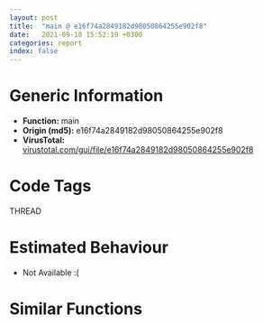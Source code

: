 ```yaml
---
layout: post
title:  "main @ e16f74a2849182d98050864255e902f8"
date:   2021-09-10 15:52:19 +0300
categories: report
index: false
---
```


# Generic Information
- **Function:** main
- **Origin (md5):** e16f74a2849182d98050864255e902f8
- **VirusTotal:** [virustotal.com/gui/file/e16f74a2849182d98050864255e902f8][virustotal_ref]

# Code Tags
<span class="tag" id="THREAD">THREAD</span>


# Estimated Behaviour
<ul><li class="bhv-desc" id="na">Not Available :(</li></ul>

# Similar Functions
<script type="text/javascript" src="https://www.gstatic.com/charts/loader.js"></script>
<script type="text/javascript">

    google.charts.load('current', {'packages':['corechart']});
    google.charts.setOnLoadCallback(drawChart);

    function drawChart() {
    var data = new google.visualization.DataTable();
        data.addColumn('number', 'X');
        data.addColumn('number', 'Y');
        data.addColumn({type: 'string', role: 'tooltip', 'p': {'html': true}});
        data.addColumn({'type': 'string', 'role': 'style'});
        
        data.addRows([
    [0, 0, '<b><a href="/report/main@e16f74a2849182d98050864255e902f8">main</a><br>@e16f74a2849182d98050864255e902f8</b><br>', 'point { fill-color: #e0440e; }'],

        ]);

    var options = {
        title: 'Similarity Plot',
        legend: 'none',
        colors: ['#dedbd9', '#e6693e', '#ec8f6e', '#f3b49f', '#f6c7b6'],
        tooltip: {isHtml: true, trigger: 'both'},
        explorer: {
        actions: ["dragToZoom", "rightClickToReset"],
        },
        chartArea: {
        width: '80%',
        height: '80%'
        },
        width: '100%',
        height: '100%'
    };

    var chart = new google.visualization.ScatterChart(document.getElementById('chart_div'));

    chart.draw(data, options);
    }
    
</script>


<div id="chart_div" style="width: 100%px; height: 100%;"></div>

# Disassembled Code
{% highlight nasm %}

push 0xfc
mov eax, 0x452b45
call fcn.0044cc8f
xor ebx, ebx
push ebx
call fcn.00413291
pop ecx
mov esi, eax
mov dword[ebp-0xc0], edx
call fcn.0043c88d
add eax, esi
push eax
call fcn.0041325e
pop ecx
push ebx
call dword[sym.imp.ole32.dll_CoInitialize]
mov dword[ebp-0x98], 0x4e
mov dword[ebp-0xa0], 0xd
add dword[ebp-0x98], 0xffffffcb
mov eax, dword[ebp-0xa0]
add eax, dword[ebp-0x98]
push 6
mov dword[ebp-0xa0], eax
mov eax, dword[ebp-0xa0]
mov ecx, dword[ebp-0x98]
sub eax, ecx
mov dword[ebp-0xa0], eax
mov eax, dword[ebp-0xa0]
cdq
pop ecx
idiv ecx
mov ecx, dword[ebp-0x98]
imul eax, ecx
mov ecx, dword[ebp-0xa0]
mov edx, dword[ebp-0x98]
imul ecx, edx
imul ecx, ecx, 0x14
add eax, ecx
mov ecx, dword[ebp-0xa0]
sub eax, ecx
mov ecx, dword[ebp-0x98]
sub eax, ecx
mov ecx, dword[ebp-0xa0]
lea eax, [eax+ecx+0x25]
mov dword[ebp-0x98], eax
mov eax, dword[ebp-0xa0]
mov ecx, dword[ebp-0x98]
add eax, eax
sub eax, ecx
mov ecx, dword[ebp-0xa0]
sub eax, ecx
add eax, dword[ebp-0x98]
mov dword[ebp-0x98], eax
mov eax, dword[ebp-0xa0]
add eax, dword[ebp-0x98]
mov dword[ebp-0x98], eax
mov eax, dword[ebp-0xa0]
add eax, dword[ebp-0x98]
mov dword[ebp-0x98], eax
mov eax, dword[ebp-0xa0]
imul eax, eax, 0x52
mov dword[ebp-0xa0], eax
call fcn.00405ce4
mov dword[ebp-0xa8], 0x58
mov dword[ebp-0x98], 0x4f
mov dword[ebp-0xa0], 0x1e
mov eax, dword[ebp-0x98]
mov ecx, dword[ebp-0x98]
imul eax, ecx
mov dword[ebp-0xa0], eax
add dword[ebp-0xa0], 0x31
mov eax, dword[ebp-0xa0]
mov ecx, dword[ebp-0xa8]
cmp ecx, eax
jle off.b385
mov eax, dword[ebp-0x98]
add eax, dword[ebp-0xa8]
mov ecx, dword[ebp-0xa8]
lea eax, [eax+ecx+2]
mov dword[ebp-0xa0], eax
call fcn.0044c71f
mov esi, eax
call fcn.0044c71f
mov edi, eax
call fcn.0044c71f
mov dword[ebp-0xa0], eax
call fcn.0044c783
mov dword[ebp-0xa8], eax
call fcn.0044c783
push dword[eax+4]
mov eax, dword[ebp-0xa8]
push dword[eax]
call fcn.0044c777
push eax
push dword[esi+0xc]
mov eax, dword[ebp-0xa0]
push dword[edi+8]
push dword[eax+4]
push 0x456878
push dword[0x4771dc]
push ebx
call fcn.0043b050
mov dword[ebp-0x98], 0x15
mov eax, dword[ebp-0x98]
add eax, dword[ebp-0x98]
add esp, 0x24
mov dword[ebp-0x98], eax
mov eax, dword[ebp-0x98]
cdq
push 0x5d
pop ecx
idiv ecx
push 0x4a
pop esi
push 0x34
mov ecx, eax
mov eax, dword[ebp-0x98]
cdq
idiv esi
pop esi
push 0x2c
add ecx, eax
mov eax, dword[ebp-0x98]
cdq
idiv esi
add ecx, eax
mov eax, dword[ebp-0x98]
imul eax, eax, 0x3f
sub ecx, eax
mov eax, dword[ebp-0x98]
mov edx, dword[ebp-0x98]
imul eax, edx
imul eax, eax, 0x38
add ecx, eax
add ecx, dword[ebp-0x98]
mov dword[ebp-0x98], ecx
mov eax, dword[ebp-0x98]
cdq
pop ecx
idiv ecx
mov ecx, dword[ebp-0x98]
imul eax, ecx
mov ecx, dword[ebp-0x98]
sub eax, ecx
mov ecx, dword[ebp-0x98]
lea eax, [eax+ecx+0xf]
mov dword[ebp-0x98], eax
call fcn.0044c74f
test al, al
je off.b2540
call fcn.0044c783
cmp dword[eax], 6
jl off.b2540
fld qword[0x4708c8]
fstp qword[ebp-0xac]
fld qword[0x470930]
fstp qword[ebp-0xac]
fld qword[0x470928]
fstp qword[ebp-0xac]
fld qword[0x470960]
fstp qword[ebp-0xac]
fld qword[ebp-0xac]
mov dword[ebp-0x104], 0x456b48
fsub qword[0x470920]
mov dword[ebp-0x100], ebx
mov dword[ebp-0xfc], ebx
mov dword[ebp-0xf8], ebx
fstp qword[ebp-0xac]
mov dword[ebp-0xf4], ebx
mov dword[ebp-0xf0], ebx
mov dword[ebp-0xec], ebx
mov dword[ebp-4], ebx
mov edi, dword[0x478f68]
lea eax, [ebp-0x104]
add edi, 0x10
push edi
mov dword[ebp-0xbc], eax
call dword[sym.imp.KERNEL32.dll_EnterCriticalSection]
call dword[sym.imp.KERNEL32.dll_GetCurrentThreadId]
mov esi, dword[0x478fd0]
mov dword[ebp-0xc0], eax
lea eax, [ebp-0xbc]
push eax
lea eax, [ebp-0xc0]
push eax
call fcn.00406197
push edi
call dword[sym.imp.KERNEL32.dll_LeaveCriticalSection]
mov dword[ebp-0xb0], ebx
lea eax, [ebp-0xb0]
push eax
mov byte[ebp-4], 1
call fcn.00405873
xor eax, eax
mov dword[ebp-0x40], ebx
lea edi, [ebp-0x3c]
stosd dword
stosd dword
stosd dword
xor eax, eax
mov dword[ebp-0x1c], 7
mov dword[ebp-0x20], ebx
mov word[ebp-0x30], ax
mov byte[ebp-4], 2
call dword[sym.imp.KERNEL32.dll_GetCommandLineW]
mov dword[ebp-0x98], 0x58
mov dword[ebp-0xa8], 0x4f
mov dword[ebp-0xa0], 0x1e
mov esi, eax
mov eax, dword[ebp-0xa8]
mov ecx, dword[ebp-0xa8]
imul eax, ecx
mov dword[ebp-0xa0], eax
add dword[ebp-0xa0], 0x31
mov eax, dword[ebp-0xa0]
mov ecx, dword[ebp-0x98]
cmp ecx, eax
jle off.b1013
mov eax, dword[ebp-0xa8]
add eax, dword[ebp-0x98]
mov ecx, dword[ebp-0x98]
lea eax, [eax+ecx+2]
mov dword[ebp-0xa0], eax
push 0x7b
push esi
call fcn.00413484
push 0x7d
push esi
mov edi, eax
call fcn.00413484
add esp, 0x10
mov ecx, eax
cmp edi, ebx
je off.b1454
cmp ecx, edi
jbe off.b1454
mov dword[ebp-0x98], 0x48
mov eax, dword[ebp-0x98]
shl eax, 6
cdq
push 0x28
pop esi
idiv esi
mov edx, dword[ebp-0x98]
push 0xffffffffffffff9f
sub eax, edx
mov edx, dword[ebp-0x98]
lea eax, [eax+edx-0x51]
add eax, dword[ebp-0x98]
add eax, dword[ebp-0x98]
mov dword[ebp-0x98], eax
mov eax, dword[ebp-0x98]
mov edx, dword[ebp-0x98]
sub eax, edx
add eax, dword[ebp-0x98]
mov dword[ebp-0x98], eax
add dword[ebp-0x98], 0x54
mov eax, dword[ebp-0x98]
mov edx, dword[ebp-0x98]
imul eax, edx
pop edx
sub edx, eax
mov eax, dword[ebp-0x98]
sub edx, eax
add edx, dword[ebp-0x98]
push 0xffffffffffffffb8
mov dword[ebp-0x98], edx
add dword[ebp-0x98], 0xfffffffe
mov eax, dword[ebp-0x98]
mov edx, dword[ebp-0x98]
imul eax, edx
mov edx, dword[ebp-0x98]
imul eax, eax, 0x18
imul edx, edx, 0x56
sub eax, edx
add eax, dword[ebp-0x98]
pop edx
add eax, dword[ebp-0x98]
push 0x38
add eax, dword[ebp-0x98]
pop esi
mov dword[ebp-0x98], eax
mov eax, dword[ebp-0x98]
sub edx, eax
add edx, dword[ebp-0x98]
add edx, dword[ebp-0x98]
mov dword[ebp-0x98], edx
mov eax, dword[ebp-0x98]
cdq
idiv esi
mov edx, dword[ebp-0x98]
imul edx, edx, 0xffffffd4
lea esi, [ebp-0x30]
sub edx, eax
mov eax, dword[ebp-0x98]
shl eax, 5
add edx, eax
mov eax, dword[ebp-0x98]
sub edx, eax
add edx, dword[ebp-0x98]
mov eax, ecx
add edx, dword[ebp-0x98]
sub eax, edi
sar eax, 1
mov dword[ebp-0x98], edx
inc eax
mov ecx, edi
call fcn.00404ee1
mov dword[ebp-0xa0], 6
mov eax, dword[ebp-0xa0]
mov ecx, dword[ebp-0xa0]
imul eax, ecx
mov ecx, dword[ebp-0xa0]
imul eax, eax, 0x37
imul ecx, ecx, 0x48
add eax, ecx
add eax, dword[ebp-0xa0]
mov dword[ebp-0xa0], eax
mov eax, dword[ebp-0xa0]
mov dword[ebp-0xa0], eax
mov eax, dword[ebp-0xa0]
add eax, dword[ebp-0xa0]
cmp dword[ebp-0x1c], 8
mov dword[ebp-0xa0], eax
mov eax, dword[ebp-0x30]
jae off.b1444
mov eax, esi
lea ecx, [ebp-0x40]
push ecx
push eax
call fcn.0043b183
mov dword[ebp-0xa0], 6
mov eax, dword[ebp-0xa0]
mov ecx, dword[ebp-0xa0]
imul eax, ecx
mov ecx, dword[ebp-0xa0]
imul eax, eax, 0x37
imul ecx, ecx, 0x48
add eax, ecx
add eax, dword[ebp-0xa0]
mov dword[ebp-0xa8], ebx
mov dword[ebp-0xa0], eax
mov eax, dword[ebp-0xa0]
mov dword[ebp-0xa0], eax
mov eax, dword[ebp-0xa0]
add eax, dword[ebp-0xa0]
mov dword[ebp-0xcc], 0x456c70
mov dword[ebp-0xa0], eax
mov eax, dword[ebp-0xb0]
mov dword[ebp-0xc8], eax
mov dword[ebp-0xb4], ebx
mov dword[ebp-0xa0], 0x37
mov eax, dword[ebp-0xa0]
mov ecx, dword[ebp-0xa0]
imul eax, ecx
mov ecx, dword[ebp-0xa0]
imul eax, eax, 0x5f
imul ecx, ecx, 0x29
add eax, ecx
mov ecx, dword[ebp-0xa0]
imul ecx, ecx, 0x21
add eax, ecx
mov ecx, dword[ebp-0xa0]
sub eax, ecx
mov ecx, dword[ebp-0xa0]
sub eax, ecx
mov ecx, dword[ebp-0xa0]
lea eax, [eax+ecx+0x2c]
mov dword[ebp-0xa0], eax
cmp dword[ebp-0x20], ebx
je off.b1837
call fcn.0043b5b1
lea ecx, [ebp-0xb4]
push ecx
push ebx
push 4
lea ecx, [ebp-0xcc]
push ecx
lea ecx, [ebp-0x40]
push ecx
call dword[eax+0x1dc]
mov dword[ebp-0xa8], eax
cmp eax, ebx
jge off.b1837
cmp dword[ebp-0x1c], 8
mov eax, dword[ebp-0x30]
jae off.b1718
lea eax, [ebp-0x30]
cmp eax, ebx
je off.b1738
cmp dword[ebp-0x1c], 8
jb off.b1733
mov eax, dword[ebp-0x30]
jmp off.b1743
lea eax, [ebp-0x30]
jmp off.b1743
mov eax, dword[0x4778b0]
push eax
lea eax, [ebp-0x78]
call fcn.00404f5c
lea eax, [ebp-0x78]
push eax
mov ecx, 0xfde9
lea edx, [ebp-0x94]
mov byte[ebp-4], 3
call fcn.00447e00
pop ecx
mov byte[ebp-4], 4
cmp dword[eax+0x14], 0x10
jb off.b1789
mov eax, dword[eax]
push eax
push dword[ebp-0xa8]
push dword[0x4771e0]
push 1
call fcn.0043b050
add esp, 0x10
push 1
xor edi, edi
lea esi, [ebp-0x94]
call fcn.00404af1
push 1
lea esi, [ebp-0x78]
call fcn.00404e35
mov dword[ebp-0xa0], 6
mov eax, dword[ebp-0xa0]
mov ecx, dword[ebp-0xa0]
imul eax, ecx
mov ecx, dword[ebp-0xa0]
imul eax, eax, 0x37
imul ecx, ecx, 0x48
add eax, ecx
add eax, dword[ebp-0xa0]
mov dword[ebp-0xa0], eax
mov eax, dword[ebp-0xa0]
mov dword[ebp-0xa0], eax
mov eax, dword[ebp-0xa0]
add eax, dword[ebp-0xa0]
mov dword[ebp-0xa0], eax
mov byte[ebp-4], 5
push dword[ebp-0xb0]
lea eax, [ebp-0xb8]
push eax
call fcn.0040542e
lea esi, [ebp-0x104]
mov byte[ebp-4], 6
call fcn.00405c54
fld qword[0x470918]
fstp qword[ebp-0xa4]
fld qword[0x470910]
fstp qword[ebp-0xa4]
fld qword[0x470908]
fstp qword[ebp-0xa4]
fld qword[0x470900]
fstp qword[ebp-0x9c]
fld qword[0x4708f8]
fstp qword[ebp-0x9c]
fld qword[ebp-0xa4]
fdiv qword[0x4708f0]
fstp qword[ebp-0x9c]
mov byte[ebp-4], 7
mov eax, dword[ebp-0xb8]
cmp eax, ebx
je off.b2050
lea ebx, [eax-4]
call fcn.00442a56
mov byte[ebp-4], 5
mov eax, dword[ebp-0xb8]
xor ebx, ebx
cmp eax, ebx
je off.b2077
mov ecx, dword[eax]
push eax
call dword[ecx+8]
mov dword[ebp-4], 2
jmp off.b2156
mov dword[ebp-0x98], 0x15
mov eax, dword[ebp-0x98]
add eax, dword[ebp-0x98]
push 0x5d
mov dword[ebp-0x98], eax
mov eax, dword[ebp-0x98]
cdq
pop ecx
idiv ecx
push 0x4a
pop esi
push 0x34
mov ecx, eax
mov eax, dword[ebp-0x98]
cdq
idiv esi
pop esi
push 0x2c
add ecx, eax
mov eax, dword[ebp-0x98]
cdq
idiv esi
add ecx, eax
mov eax, dword[ebp-0x98]
imul eax, eax, 0x3f
sub ecx, eax
mov eax, dword[ebp-0x98]
mov edx, dword[ebp-0x98]
imul eax, edx
imul eax, eax, 0x38
add ecx, eax
add ecx, dword[ebp-0x98]
mov dword[ebp-0x98], ecx
mov eax, dword[ebp-0x98]
cdq
pop ecx
idiv ecx
mov ecx, dword[ebp-0x98]
imul eax, ecx
mov ecx, dword[ebp-0x98]
sub eax, ecx
mov ecx, dword[ebp-0x98]
lea eax, [eax+ecx+0xf]
mov dword[ebp-0x98], eax
cmp dword[ebp-0x20], ebx
je off.b2420
cmp dword[ebp-0xa8], ebx
jl off.b2420
mov dword[ebp-0xa0], 0x37
mov eax, dword[ebp-0xa0]
mov ecx, dword[ebp-0xa0]
imul eax, ecx
mov ecx, dword[ebp-0xa0]
imul eax, eax, 0x5f
imul ecx, ecx, 0x29
add eax, ecx
mov ecx, dword[ebp-0xa0]
imul ecx, ecx, 0x21
add eax, ecx
mov ecx, dword[ebp-0xa0]
sub eax, ecx
mov ecx, dword[ebp-0xa0]
sub eax, ecx
mov ecx, dword[ebp-0xa0]
push dword[ebp-0xb4]
lea eax, [eax+ecx+0x2c]
mov dword[ebp-0xa0], eax
call fcn.0043b8fe
call fcn.00405b5c
push 1
xor edi, edi
lea esi, [ebp-0x30]
call fcn.00404e35
mov byte[ebp-4], bl
mov eax, dword[ebp-0xb0]
cmp eax, ebx
je off.b2456
mov ecx, dword[eax]
push eax
call dword[ecx+8]
or dword[ebp-4], 0xffffffff
cmp dword[ebp-0xf4], ebx
je off.b2486
push dword[ebp-0xf4]
call fcn.00412e7c
pop ecx
mov dword[ebp-0xf4], ebx
mov dword[ebp-0xf0], ebx
mov dword[ebp-0xec], ebx
cmp dword[ebp-0x100], ebx
je off.b2524
push dword[ebp-0x100]
call fcn.00412e7c
pop ecx
mov dword[ebp-0x100], ebx
mov dword[ebp-0xfc], ebx
mov dword[ebp-0xf8], ebx
xor ebx, ebx
jmp off.b2557
push dword[0x477898]
push dword[0x477894]
call fcn.0043c24e
push dword[0x4771e8]
push ebx
call fcn.0043b050
pop ecx
pop ecx
call fcn.004059d7
call fcn.0043b8f3
mov eax, dword[0x478f8c]
cmp eax, ebx
je off.b2596
push eax
call fcn.0043ccbf
mov dword[ebp-0x98], 0x15
mov eax, dword[ebp-0x98]
add eax, dword[ebp-0x98]
push 0x5d
mov dword[ebp-0x98], eax
mov eax, dword[ebp-0x98]
cdq
pop ecx
idiv ecx
push 0x4a
pop esi
push 0x34
mov ecx, eax
mov eax, dword[ebp-0x98]
cdq
idiv esi
pop esi
push 0x2c
add ecx, eax
mov eax, dword[ebp-0x98]
cdq
idiv esi
add ecx, eax
mov eax, dword[ebp-0x98]
imul eax, eax, 0x3f
sub ecx, eax
mov eax, dword[ebp-0x98]
mov edx, dword[ebp-0x98]
imul eax, edx
imul eax, eax, 0x38
add ecx, eax
add ecx, dword[ebp-0x98]
mov dword[ebp-0x98], ecx
mov eax, dword[ebp-0x98]
cdq
pop ecx
idiv ecx
mov ecx, dword[ebp-0x98]
imul eax, ecx
mov ecx, dword[ebp-0x98]
sub eax, ecx
mov ecx, dword[ebp-0x98]
lea eax, [eax+ecx+0xf]
mov dword[ebp-0x98], eax
mov eax, dword[0x478f90]
cmp eax, ebx
je off.b2769
push eax
call fcn.0043ccbf
xor eax, eax
call fcn.0044cceb
ret 0x10

{% endhighlight %}

[virustotal_ref]: https://www.virustotal.com/gui/file/e16f74a2849182d98050864255e902f8